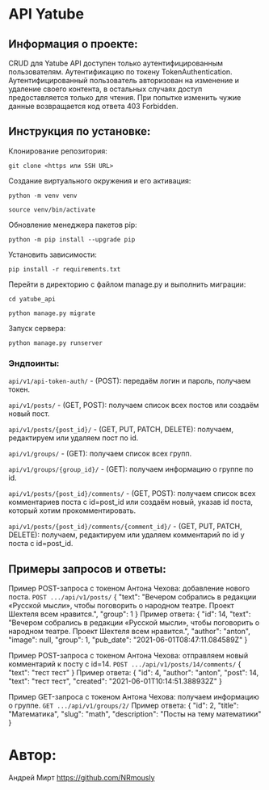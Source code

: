 # API Yatube

## Информация о проекте:
CRUD для Yatube
API доступен только аутентифицированным пользователям.
Аутентификацию по токену TokenAuthentication.
Аутентифицированный пользователь авторизован на изменение и удаление своего контента,
в остальных случаях доступ предоставляется только для чтения.
При попытке изменить чужие данные возвращается код ответа 403 Forbidden.

## Инструкция по установке:
Клонирование репозитория:
```
git clone <https или SSH URL>
```

Создание виртуального окружения и его активация:
```
python -m venv venv
```
```
source venv/bin/activate
```

Обновление менеджера пакетов pip:
```
python -m pip install --upgrade pip
```

Установить зависимости:
```
pip install -r requirements.txt
```

Перейти в директорию с файлом manage.py и выполнить миграции:
```
cd yatube_api
```
```
python manage.py migrate
```

Запуск сервера:
```
python manage.py runserver
```

### Эндпоинты:
`api/v1/api-token-auth/` - (POST): передаём логин и пароль, получаем токен.

`api/v1/posts/` -  (GET, POST): получаем список всех постов или создаём новый пост.

`api/v1/posts/{post_id}/` - (GET, PUT, PATCH, DELETE): получаем, редактируем или удаляем пост по id.

`api/v1/groups/` - (GET): получаем список всех групп.

`api/v1/groups/{group_id}/` - (GET): получаем информацию о группе по id.

`api/v1/posts/{post_id}/comments/` - (GET, POST): получаем список всех комментариев поста с id=post_id или создаём 
новый, указав id поста, который хотим прокомментировать.

`api/v1/posts/{post_id}/comments/{comment_id}/` - (GET, PUT, PATCH, DELETE): получаем, редактируем или удаляем 
комментарий по id у поста с id=post_id.

## Примеры запросов и ответы:
Пример POST-запроса с токеном Антона Чехова: добавление нового поста.
`POST .../api/v1/posts/`
{
    "text": "Вечером собрались в редакции «Русской мысли», чтобы поговорить о народном театре. Проект Шехтеля всем нравится.",
    "group": 1
}
Пример ответа:
{
    "id": 14,
    "text": "Вечером собрались в редакции «Русской мысли», чтобы поговорить о народном театре. Проект Шехтеля всем нравится.",
    "author": "anton",
    "image": null,
    "group": 1,
    "pub_date": "2021-06-01T08:47:11.084589Z"
} 

Пример POST-запроса с токеном Антона Чехова: отправляем новый комментарий к посту с id=14.
`POST .../api/v1/posts/14/comments/`
{
    "text": "тест тест"
} 
Пример ответа:
{
    "id": 4,
    "author": "anton",
    "post": 14,
    "text": "тест тест",
    "created": "2021-06-01T10:14:51.388932Z"
} 

Пример GET-запроса с токеном Антона Чехова: получаем информацию о группе.
`GET .../api/v1/groups/2/`
Пример ответа:
{
    "id": 2,
    "title": "Математика",
    "slug": "math",
    "description": "Посты на тему математики"
}

# Автор:
Андрей Мирт
https://github.com/NRmously